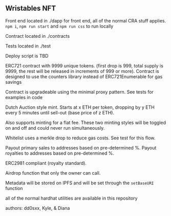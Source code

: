 ## Wristables NFT

Front end located in ./dapp
    for front end, all of the normal CRA stuff applies. `npm i`, `npm run start` and `npm run css` to run locally

Contract located in ./contracts

Tests located in ./test

Deploy script is TBD

ERC721 contract with 9999 unique tokens. 
    (first drop is 999, total supply is 9999, the rest will be released in increments of 999 or more).
    Contract is designed to use the counters library instead of ERC721Enumerable for gas savings

Contract is upgradeable using the minimal proxy pattern.
    See tests for examples in code

Dutch Auction style mint. 
    Starts at x ETH per token, dropping by y ETH every 5 minutes until sell-out (base price of z ETH).

Also supports minting for a flat fee. These two minting styles will be toggled on and off and could never run simultaneously.

Whitelist uses a merkle drop to reduce gas costs. See test for this flow.

Payout primary sales to addresses based on pre-determined %.
Payout royalties to addresses based on pre-determined %.

ERC2981 compliant (royalty standard).

Airdrop function that only the owner can call.

Metadata will be stored on IPFS and will be set through the `setBaseURI` function

all of the normal hardhat utilities are available in this repository


authors: dd0sxx, Kyle, & Diana